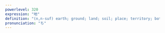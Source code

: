 ```yaml
---
powerlevel: 320
expression: "地"
definition: "(n,n-suf) earth; ground; land; soil; place; territory; bottom (of a package, book, etc.); (P)"
pronunciation: "ち"
---
```

